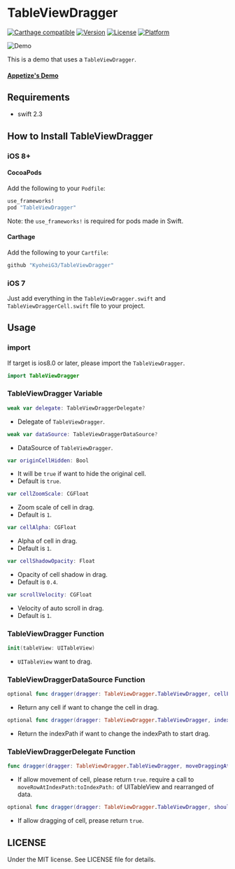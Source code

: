# TableViewDragger

[![Carthage compatible](https://img.shields.io/badge/Carthage-compatible-4BC51D.svg?style=flat)](https://github.com/Carthage/Carthage)
[![Version](https://img.shields.io/cocoapods/v/TableViewDragger.svg?style=flat)](http://cocoadocs.org/docsets/TableViewDragger)
[![License](https://img.shields.io/cocoapods/l/TableViewDragger.svg?style=flat)](http://cocoadocs.org/docsets/TableViewDragger)
[![Platform](https://img.shields.io/cocoapods/p/TableViewDragger.svg?style=flat)](http://cocoadocs.org/docsets/TableViewDragger)

![Demo](https://github.com/KyoheiG3/assets/blob/master/TableViewDragger/dragger.gif)

This is a demo that uses a `TableViewDragger`.  

#### [Appetize's Demo](https://appetize.io/app/p92e7wrmfkq32t473fuavn8bmm)

## Requirements
* swift 2.3

## How to Install TableViewDragger

### iOS 8+

#### CocoaPods

Add the following to your `Podfile`:

```Ruby
use_frameworks!
pod "TableViewDragger"
```
Note: the `use_frameworks!` is required for pods made in Swift.

#### Carthage

Add the following to your `Cartfile`:

```Ruby
github "KyoheiG3/TableViewDragger"
```

### iOS 7

Just add everything in the `TableViewDragger.swift` and `TableViewDraggerCell.swift` file to your project.

## Usage

### import

If target is ios8.0 or later, please import the `TableViewDragger`.

```swift
import TableViewDragger
```

### TableViewDragger Variable

```swift
weak var delegate: TableViewDraggerDelegate?
```
* Delegate of `TableViewDragger`.

```swift
weak var dataSource: TableViewDraggerDataSource?
```
* DataSource of `TableViewDragger`.

```swift
var originCellHidden: Bool
```
* It will be `true` if want to hide the original cell.
* Default is `true`.

```swift
var cellZoomScale: CGFloat
```
* Zoom scale of cell in drag.
* Default is `1`.

```swift
var cellAlpha: CGFloat
```
* Alpha of cell in drag.
* Default is `1`.

```swift
var cellShadowOpacity: Float
```
* Opacity of cell shadow in drag.
* Default is `0.4`.

```swift
var scrollVelocity: CGFloat
```
* Velocity of auto scroll in drag.
* Default is `1`.

### TableViewDragger Function

```swift
init(tableView: UITableView)
```
* `UITableView` want to drag.

### TableViewDraggerDataSource Function

```swift
optional func dragger(dragger: TableViewDragger.TableViewDragger, cellForRowAtIndexPath indexPath: NSIndexPath) -> UITableViewCell?
```
* Return any cell if want to change the cell in drag.

```swift
optional func dragger(dragger: TableViewDragger.TableViewDragger, indexPathForDragAtIndexPath indexPath: NSIndexPath) -> NSIndexPath
```
* Return the indexPath if want to change the indexPath to start drag.

### TableViewDraggerDelegate Function

```swift
func dragger(dragger: TableViewDragger.TableViewDragger, moveDraggingAtIndexPath indexPath: NSIndexPath, newIndexPath: NSIndexPath) -> Bool
```
* If allow movement of cell, please return `true`. require a call to `moveRowAtIndexPath:toIndexPath:` of UITableView and rearranged of data.

```swift
optional func dragger(dragger: TableViewDragger.TableViewDragger, shouldDragAtIndexPath indexPath: NSIndexPath) -> Bool
```
* If allow dragging of cell, prease return `true`.

## LICENSE

Under the MIT license. See LICENSE file for details.
